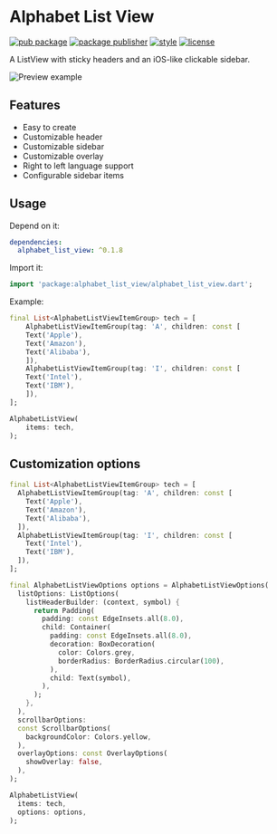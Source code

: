 # Alphabet List View

[![pub package][pub_badge]][pub_badge_link]
[![package publisher][publisher_badge]][publisher_badge_link]
[![style][style_badge]][style_link]
[![license][license_badge]][license_link]

A ListView with sticky headers and an iOS-like clickable sidebar.

![Preview example](example/screenshots/example.gif "Example")

## Features

- Easy to create
- Customizable header
- Customizable sidebar
- Customizable overlay
- Right to left language support
- Configurable sidebar items

## Usage

Depend on it:

```yaml
dependencies:
  alphabet_list_view: ^0.1.8
```

Import it:

```dart
import 'package:alphabet_list_view/alphabet_list_view.dart';
```

Example:

```dart
final List<AlphabetListViewItemGroup> tech = [
    AlphabetListViewItemGroup(tag: 'A', children: const [
    Text('Apple'),
    Text('Amazon'),
    Text('Alibaba'),
    ]),
    AlphabetListViewItemGroup(tag: 'I', children: const [
    Text('Intel'),
    Text('IBM'),
    ]),
];

AlphabetListView(
    items: tech,
);
```  

## Customization options

```dart
final List<AlphabetListViewItemGroup> tech = [
  AlphabetListViewItemGroup(tag: 'A', children: const [
    Text('Apple'),
    Text('Amazon'),
    Text('Alibaba'),
  ]),
  AlphabetListViewItemGroup(tag: 'I', children: const [
    Text('Intel'),
    Text('IBM'),
  ]),
];

final AlphabetListViewOptions options = AlphabetListViewOptions(
  listOptions: ListOptions(
    listHeaderBuilder: (context, symbol) {
      return Padding(
        padding: const EdgeInsets.all(8.0),
        child: Container(
          padding: const EdgeInsets.all(8.0),
          decoration: BoxDecoration(
            color: Colors.grey,
            borderRadius: BorderRadius.circular(100),
          ),
          child: Text(symbol),
        ),
      );
    },
  ),
  scrollbarOptions:
  const ScrollbarOptions(
    backgroundColor: Colors.yellow,
  ),
  overlayOptions: const OverlayOptions(
    showOverlay: false,
  ),
);

AlphabetListView(
  items: tech,
  options: options,
);
```  
[publisher_badge]: https://img.shields.io/pub/publisher/alphabet_list_view.svg

[publisher_badge_link]: https://pub.dev/publishers/cosee.biz/packages

[license_badge]: https://img.shields.io/github/license/cosee/alphabet_list_view

[license_link]: https://github.com/cosee/alphabet_list_view/blob/master/LICENSE

[style_badge]: https://img.shields.io/badge/style-cosee__lints-brightgreen

[style_link]: https://pub.dev/packages/cosee_lints

[pub_badge]: https://img.shields.io/pub/v/alphabet_list_view.svg

[pub_badge_link]: https://pub.dartlang.org/packages/alphabet_list_view